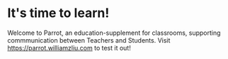 # It's  time to learn!

Welcome to Parrot, an education-supplement for classrooms, supporting commmunication between Teachers and Students. 
Visit https://parrot.williamzliu.com to test it out!
